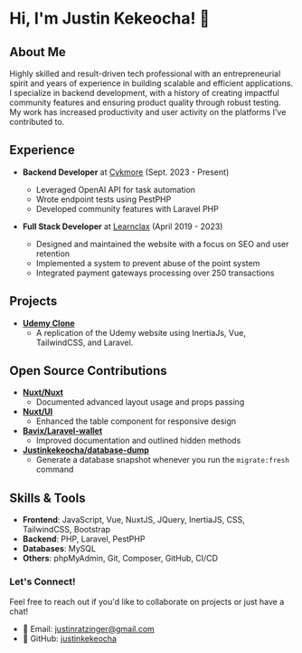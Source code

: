 # Hi, I'm Justin Kekeocha! 👋

## About Me
Highly skilled and result-driven tech professional with an entrepreneurial spirit and years of experience in building scalable and efficient applications. I specialize in backend development, with a history of creating impactful community features and ensuring product quality through robust testing. My work has increased productivity and user activity on the platforms I've contributed to.

## Experience
- **Backend Developer** at [Cykmore](https://cykmore.com) (Sept. 2023 - Present)
  - Leveraged OpenAI API for task automation
  - Wrote endpoint tests using PestPHP
  - Developed community features with Laravel PHP

- **Full Stack Developer** at [Learnclax](https://learnclax.com) (April 2019 - 2023)
  - Designed and maintained the website with a focus on SEO and user retention
  - Implemented a system to prevent abuse of the point system
  - Integrated payment gateways processing over 250 transactions

## Projects
- **[Udemy Clone](https://github.com/justinkekeocha/udemy)**
  - A replication of the Udemy website using InertiaJs, Vue, TailwindCSS, and Laravel.

## Open Source Contributions
- **[Nuxt/Nuxt](https://bit.ly/3LRC3J4)**
  - Documented advanced layout usage and props passing
- **[Nuxt/UI](https://bit.ly/45kM5sX)**
  - Enhanced the table component for responsive design
- **[Bavix/Laravel-wallet](https://bit.ly/3tnENHP)**
  - Improved documentation and outlined hidden methods
- **[Justinkekeocha/database-dump](https://github.com/justinkekeocha/database-dump)**
  - Generate a database snapshot whenever you run the `migrate:fresh` command


## Skills & Tools
- **Frontend**: JavaScript, Vue, NuxtJS, JQuery, InertiaJS, CSS, TailwindCSS, Bootstrap
- **Backend**: PHP, Laravel, PestPHP
- **Databases**: MySQL
- **Others**: phpMyAdmin, Git, Composer, GitHub, CI/CD

### Let's Connect!
Feel free to reach out if you'd like to collaborate on projects or just have a chat!

- 📧 Email: [justinratzinger@gmail.com](mailto:justinratzinger@gmail.com)
- 🔗 GitHub: [justinkekeocha](https://github.com/justinkekeocha)
